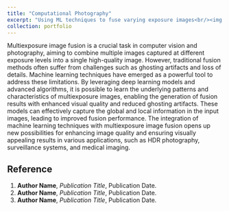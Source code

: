 ```yaml
---
title: "Computational Photography"
excerpt: "Using ML techniques to fuse varying exposure images<br/><img src='/images/500x300.png'>"
collection: portfolio
---
```


Multiexposure image fusion is a crucial task in computer vision and photography, aiming to combine multiple images captured at different exposure levels into a single high-quality image. However, traditional fusion methods often suffer from challenges such as ghosting artifacts and loss of details. Machine learning techniques have emerged as a powerful tool to address these limitations. By leveraging deep learning models and advanced algorithms, it is possible to learn the underlying patterns and characteristics of multiexposure images, enabling the generation of fusion results with enhanced visual quality and reduced ghosting artifacts. These models can effectively capture the global and local information in the input images, leading to improved fusion performance. The integration of machine learning techniques with multiexposure image fusion opens up new possibilities for enhancing image quality and ensuring visually appealing results in various applications, such as HDR photography, surveillance systems, and medical imaging.

Reference
---------
1. **Author Name**, *Publication Title*, Publication Date.
2. **Author Name**, *Publication Title*, Publication Date.
3. **Author Name**, *Publication Title*, Publication Date.
